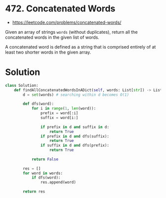 # 472. Concatenated Words

- https://leetcode.com/problems/concatenated-words/

Given an array of strings `words` (without duplicates), return all the concatenated words in the given list of words.

A concatenated word is defined as a string that is comprised entirely of at least two shorter words in the given array.

# Solution

```python
class Solution:
    def findAllConcatenatedWordsInADict(self, words: List[str]) -> List[str]:
        d = set(words) # searching within d becomes O(1)
        
        def dfs(word):
            for i in range(1, len(word)):
                prefix = word[:i]
                suffix = word[i:]
                
                if prefix in d and suffix in d:
                    return True
                if prefix in d and dfs(suffix):
                    return True
                if suffix in d and dfs(prefix):
                    return True
            
            return False
        
        res = []
        for word in words:
            if dfs(word):
                res.append(word)
        
        return res
```